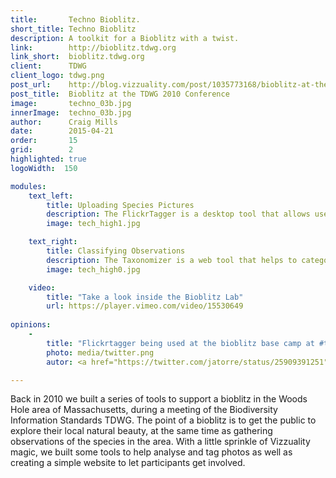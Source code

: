 ```yaml
---
title:       Techno Bioblitz.
short_title: Techno Bioblitz
description: A toolkit for a Bioblitz with a twist.
link:        http://bioblitz.tdwg.org
link_short:  bioblitz.tdwg.org
client:      TDWG
client_logo: tdwg.png
post_url:    http://blog.vizzuality.com/post/1035773168/bioblitz-at-the-next-tdwg-2010-conference
post_title:  Bioblitz at the TDWG 2010 Conference
image:       techno_03b.jpg
innerImage:  techno_03b.jpg
author:      Craig Mills
date:        2015-04-21
order:       15
grid:        2
highlighted: true
logoWidth:  150

modules:
    text_left:
        title: Uploading Species Pictures
        description: The FlickrTagger is a desktop tool that allows users to upload pictures and geotag them. Developed in Flex, it draws on the interactive capabilities of this technology for organizing and categorizing the user pictures in an optimal way.
        image: tech_high1.jpg

    text_right:
        title: Classifying Observations
        description: The Taxonomizer is a web tool that helps to categorize species observed during the BioBlitz, showing pictures and asking the user for identifying. It uses the GBIF species database as a suggestions dictionary.
        image: tech_high0.jpg

    video: 
        title: "Take a look inside the Bioblitz Lab"
        url: https://player.vimeo.com/video/15530649
        
opinions:
    -
        title: "Flickrtagger being used at the bioblitz base camp at #tdwg Come and upload your pictures!"
        photo: media/twitter.png
        autor: <a href="https://twitter.com/jatorre/status/25909391251"> Javier de la Torre </a>

---
```


Back in 2010 we built a series of tools to support a bioblitz in the Woods Hole area of Massachusetts, during a meeting of the Biodiversity Information Standards TDWG. The point of a bioblitz is to get the public to explore their local natural beauty, at the same time as gathering observations of the species in the area. With a little sprinkle of Vizzuality magic, we built some tools to help analyse and tag photos as well as creating a simple website to let participants get involved.
